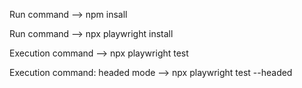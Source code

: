 Run command --> npm insall 

Run command --> npx playwright install

Execution command --> npx playwright test

Execution command: headed mode --> npx playwright test --headed
